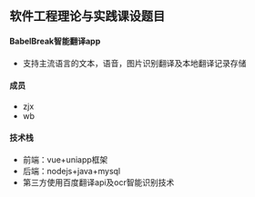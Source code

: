 ## 软件工程理论与实践课设题目
#### BabelBreak智能翻译app
- 支持主流语言的文本，语音，图片识别翻译及本地翻译记录存储
#### 成员
- zjx
- wb
#### 技术栈
- 前端：vue+uniapp框架
- 后端：nodejs+java+mysql
- 第三方使用百度翻译api及ocr智能识别技术
